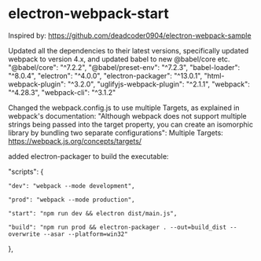 # electron-webpack-start

Inspired by: https://github.com/deadcoder0904/electron-webpack-sample

Updated all the dependencies to their latest versions, specifically updated webpack to version 4.x, and updated babel to new @babel/core etc.
    "@babel/core": "^7.2.2",
    "@babel/preset-env": "^7.2.3",
    "babel-loader": "^8.0.4",
    "electron": "^4.0.0",
    "electron-packager": "^13.0.1",
    "html-webpack-plugin": "^3.2.0",
    "uglifyjs-webpack-plugin": "^2.1.1",
    "webpack": "^4.28.3",
    "webpack-cli": "^3.1.2"
    
Changed the webpack.config.js to use multiple Targets, as explained in webpack's documentation:
"Although webpack does not support multiple strings being passed into the target property, you can create an isomorphic library by bundling two separate configurations": Multiple Targets: https://webpack.js.org/concepts/targets/

added electron-packager to build the executable:

"scripts": {

    "dev": "webpack --mode development",
    
    "prod": "webpack --mode production",
    
    "start": "npm run dev && electron dist/main.js",
    
    "build": "npm run prod && electron-packager . --out=build_dist --overwrite --asar --platform=win32"
    
  },
